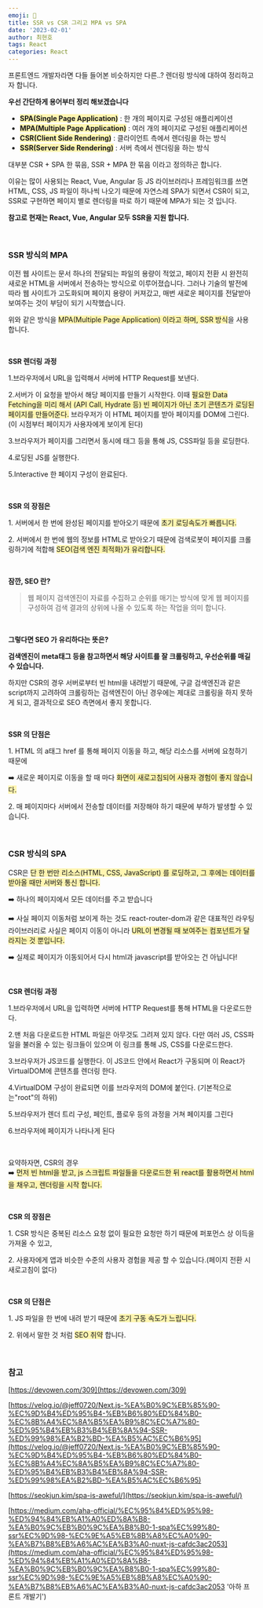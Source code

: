 ```yaml
---
emoji: 📖
title: SSR vs CSR 그리고 MPA vs SPA
date: '2023-02-01'
author: 최현호
tags: React
categories: React
---
```


프론트엔드 개발자라면 다들 들어본 비슷하지만 다른..? 렌더링 방식에 대하여 정리하고자 합니다.

**우선 간단하게 용어부터 정리 해보겠습니다**

- <span style='background-color : #fff5b1'>**SPA(Single Page Application)**</span> : 한 개의 페이지로 구성된 애플리케이션
- <span style='background-color : #fff5b1'>**MPA(Multiple Page Application)**</span> : 여러 개의 페이지로 구성된 애플리케이션
- <span style='background-color : #fff5b1'>**CSR(Client Side Rendering)**</span> : 클라이언트 측에서 렌더링을 하는 방식
- <span style='background-color : #fff5b1'>**SSR(Server Side Rendering)**</span> : 서버 측에서 렌더링을 하는 방식

대부분 CSR + SPA 한 묶음, SSR + MPA 한 묶음 이라고 정의하곤 합니다.

이유는 많이 사용되는 React, Vue, Angular 등 JS 라이브러리나 프레임워크를 쓰면 HTML, CSS, JS 파일이 하나씩 나오기 때문에 자연스레 SPA가 되면서 CSR이 되고, SSR로 구현하면 페이지 별로 렌더링을 따로 하기 때문에 MPA가 되는 것 입니다.

**참고로 현재는 React, Vue, Angular 모두 SSR을 지원 합니다.**

<br>

### **SSR 방식의 MPA**

이전 웹 사이트는 문서 하나의 전달되는 파일의 용량이 적었고, 페이지 전환 시 완전히 새로운 HTML을 서버에서 전송하는 방식으로 이루어졌습니다. 그러나 기술의 발전에 따라 웹 사이트가 고도화되며 페이지 용량이 커져갔고, 매번 새로운 페이지를 전달받아 보여주는 것이 부담이 되기 시작했습니다.

위와 같은 방식을 <span style='background-color : #fff5b1'>MPA(Multiple Page Application) 이라고 하며, SSR 방식</span>을 사용 합니다.

<br>

**SSR 렌더링 과정**

1.브라우저에서 URL을 입력해서 서버에 HTTP Request를 보낸다.

2.서버가 이 요청을 받아서 해당 페이지를 만들기 시작한다. 이때 <span style='background-color : #fff5b1'>필요한 Data Fetching을 미리 해서 (API Call, Hydrate 등) 빈 페이지가 아닌 초기 콘텐츠가 로딩된 페이지를 만들어준다.</span> 브라우저가 이 HTML 페이지를 받아 페이지를 DOM에 그린다. (이 시점부터 페이지가 사용자에게 보이게 된다)

3.브라우저가 페이지를 그리면서 동시에 태그 등을 통해 JS, CSS파일 등을 로딩한다.

4.로딩된 JS를 실행한다.

5.Interactive 한 페이지 구성이 완료된다.

<br>

**SSR 의 장점은**

1\. 서버에서 한 번에 완성된 페이지를 받아오기 때문에 <span style='background-color : #fff5b1'>초기 로딩속도가 빠릅니다.</span>

2\. 서버에서 한 번에 웹의 정보를 HTML로 받아오기 때문에 검색로봇이 페이지를 크롤링하기에 적합해 <span style='background-color : #fff5b1'>SEO(검색 엔진 최적화)가 유리합니다.</span>

<br>

**잠깐, SEO 란?**

> 웹 페이지 검색엔진이 자료를 수집하고 순위를 매기는 방식에 맞게 웹 페이지를 구성하여 검색 결과의 상위에 나올 수 있도록 하는 작업을 의미 합니다.

<br>

**그렇다면 SEO 가 유리하다는 뜻은?**

**검색엔진이 meta태그 등을 참고하면서 해당 사이트를 잘 크롤링하고, 우선순위를 매길 수 있습니다.**

하지만 CSR의 경우 서버로부터 빈 html을 내려받기 때문에, 구글 검색엔진과 같은 script까지 고려하여 크롤링하는 검색엔진이 아닌 경우에는 제대로 크롤링을 하지 못하게 되고, 결과적으로 SEO 측면에서 좋지 못합니다.

<br>

**SSR 의 단점은**

1\. HTML 의 a태그 href 를 통해 페이지 이동을 하고, 해당 리소스를 서버에 요청하기 때문에

➡️ 새로운 페이지로 이동을 할 때 마다 <span style='background-color : #fff5b1'>화면이 새로고침되어 사용자 경험이 좋지 않습니다.</span>

2\. 매 페이지마다 서버에서 전송할 데이터를 저장해야 하기 때문에 부하가 발생할 수 있습니다.

<br>

### **CSR 방식의 SPA**

CSR은 <span style='background-color : #fff5b1'>단 한 번만 리소스(HTML, CSS, JavaScript) 를 로딩하고, 그 후에는 데이터를 받아올 때만 서버와 통신 합니다.</span>

➡️ 하나의 페이지에서 모든 데이터를 주고 받습니다

➡️ 사실 페이지 이동처럼 보이게 하는 것도 react-router-dom과 같은 대표적인 라우팅 라이브러리로 사실은 페이지 이동이 아니라 <span style='background-color : #fff5b1'>URL이 변경될 때 보여주는 컴포넌트가 달라지는 것 뿐입니다.</span>

➡️ 실제로 페이지가 이동되어서 다시 html과 javascript를 받아오는 건 아닙니다!

<br>

**CSR 렌더링 과정**

1.브라우저에서 URL을 입력하면 서버에 HTTP Request를 통해 HTML을 다운로드한다.

2.맨 처음 다운로드한 HTML 파일은 아무것도 그려져 있지 않다. 다만 여러 JS, CSS파일을 불러올 수 있는 링크들이 있으며 이 링크를 통해 JS, CSS를 다운로드한다.

3.브라우저가 JS코드를 실행한다. 이 JS코드 안에서 React가 구동되며 이 React가 VirtualDOM에 콘텐츠를 렌더링 한다.

4.VirtualDOM 구성이 완료되면 이를 브라우저의 DOM에 붙인다. (기본적으로는"root"의 하위)

5.브라우저가 렌더 트리 구성, 페인트, 플로우 등의 과정을 거쳐 페이지를 그린다

6.브라우저에 페이지가 나타나게 된다

<br>

요약하자면, CSR의 경우<br>
➡️ <span style='background-color : #fff5b1'>먼저 빈 html을 받고, js 스크립트 파일들을 다운로드한 뒤 react를 활용하면서 html을 채우고, 렌더링을 시작 합니다.</span>

<br>

**CSR 의 장점은**

1\. CSR 방식은 중복된 리소스 요청 없이 필요한 요청만 하기 때문에 퍼포먼스 상 이득을 가져올 수 있고,

2\. 사용자에게 앱과 비슷한 수준의 사용자 경험을 제공 할 수 있습니다.(페이지 전환 시 새로고침이 없다)

<br>

**CSR 의 단점은**

1\. JS 파일을 한 번에 내려 받기 때문에 <span style='background-color : #fff5b1'>초기 구동 속도가 느립니다.</span>

2\. 위에서 말한 것 처럼 <span style='background-color : #fff5b1'>SEO 취약</span> 합니다.

<br>

### 참고

[https://devowen.com/309](https://devowen.com/309)

[https://velog.io/@jeff0720/Next.js-%EA%B0%9C%EB%85%90-%EC%9D%B4%ED%95%B4-%EB%B6%80%ED%84%B0-%EC%8B%A4%EC%8A%B5%EA%B9%8C%EC%A7%80-%ED%95%B4%EB%B3%B4%EB%8A%94-SSR-%ED%99%98%EA%B2%BD-%EA%B5%AC%EC%B6%95](https://velog.io/@jeff0720/Next.js-%EA%B0%9C%EB%85%90-%EC%9D%B4%ED%95%B4-%EB%B6%80%ED%84%B0-%EC%8B%A4%EC%8A%B5%EA%B9%8C%EC%A7%80-%ED%95%B4%EB%B3%B4%EB%8A%94-SSR-%ED%99%98%EA%B2%BD-%EA%B5%AC%EC%B6%95)

[https://seokjun.kim/spa-is-aweful/](https://seokjun.kim/spa-is-aweful/)

[https://medium.com/aha-official/%EC%95%84%ED%95%98-%ED%94%84%EB%A1%A0%ED%8A%B8-%EA%B0%9C%EB%B0%9C%EA%B8%B0-1-spa%EC%99%80-ssr%EC%9D%98-%EC%9E%A5%EB%8B%A8%EC%A0%90-%EA%B7%B8%EB%A6%AC%EA%B3%A0-nuxt-js-cafdc3ac2053](https://medium.com/aha-official/%EC%95%84%ED%95%98-%ED%94%84%EB%A1%A0%ED%8A%B8-%EA%B0%9C%EB%B0%9C%EA%B8%B0-1-spa%EC%99%80-ssr%EC%9D%98-%EC%9E%A5%EB%8B%A8%EC%A0%90-%EA%B7%B8%EB%A6%AC%EA%B3%A0-nuxt-js-cafdc3ac2053 '아하 프론트 개발기')

<br>

```toc

```
